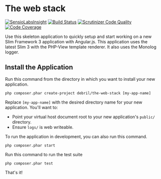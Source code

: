 # The web stack

[![SensioLabsInsight](https://insight.sensiolabs.com/projects/1f46b876-c656-430a-a510-57aa52b86837/big.png)](https://insight.sensiolabs.com/projects/1f46b876-c656-430a-a510-57aa52b86837)
[![Build Status](https://travis-ci.org/alexdebril/the-web-stack.svg?branch=master)](https://travis-ci.org/alexdebril/the-web-stack)
[![Scrutinizer Code Quality](https://scrutinizer-ci.com/g/alexdebril/the-web-stack/badges/quality-score.png?b=master)](https://scrutinizer-ci.com/g/alexdebril/the-web-stack/?branch=master)
[![Code Coverage](https://scrutinizer-ci.com/g/alexdebril/the-web-stack/badges/coverage.png?b=master)](https://scrutinizer-ci.com/g/alexdebril/the-web-stack/?branch=master)

Use this skeleton application to quickly setup and start working on a new Slim Framework 3 application with Angular.js. This application uses the latest Slim 3 with the PHP-View template renderer. It also uses the Monolog logger.

## Install the Application

Run this command from the directory in which you want to install your new application.

    php composer.phar create-project debril/the-web-stack [my-app-name]

Replace `[my-app-name]` with the desired directory name for your new application. You'll want to:

* Point your virtual host document root to your new application's `public/` directory.
* Ensure `logs/` is web writeable.

To run the application in development, you can also run this command. 

	php composer.phar start

Run this command to run the test suite

	php composer.phar test

That's it!
